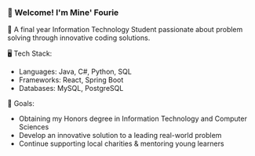 ### 🌟 Welcome! I'm Mine' Fourie

<!--
**fouriemine/fouriemine** is a ✨ _special_ ✨ repository because its `README.md` (this file) appears on your GitHub profile.

Here are some ideas to get you started:

- 🔭 I’m currently working on ...
- 🌱 I’m currently learning ...
- 👯 I’m looking to collaborate on ...
- 🤔 I’m looking for help with ...
- 💬 Ask me about ...
- 📫 How to reach me: ...
- 😄 Pronouns: ...
- ⚡ Fun fact: ...
-->
🚀 A final year Information Technology Student passionate about problem solving through innovative coding solutions.

🖥️ Tech Stack:
  - Languages: Java, C#, Python, SQL
  - Frameworks: React, Spring Boot
  - Databases: MySQL, PostgreSQL

🎯 Goals:
  - Obtaining my Honors degree in Information Technology and Computer Sciences
  - Develop an innovative solution to a leading real-world problem
  - Continue supporting local charities & mentoring young learners
